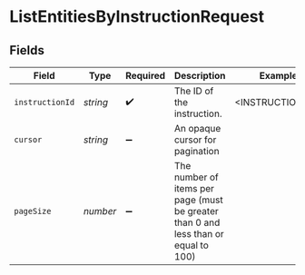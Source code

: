 # ListEntitiesByInstructionRequest


## Fields

| Field                                                                               | Type                                                                                | Required                                                                            | Description                                                                         | Example                                                                             |
| ----------------------------------------------------------------------------------- | ----------------------------------------------------------------------------------- | ----------------------------------------------------------------------------------- | ----------------------------------------------------------------------------------- | ----------------------------------------------------------------------------------- |
| `instructionId`                                                                     | *string*                                                                            | :heavy_check_mark:                                                                  | The ID of the instruction.                                                          | <INSTRUCTION_ID>                                                                    |
| `cursor`                                                                            | *string*                                                                            | :heavy_minus_sign:                                                                  | An opaque cursor for pagination                                                     |                                                                                     |
| `pageSize`                                                                          | *number*                                                                            | :heavy_minus_sign:                                                                  | The number of items per page (must be greater than 0 and less than or equal to 100) |                                                                                     |